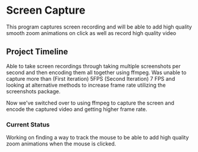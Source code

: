 # Screen Capture

This program captures screen recording and will be able to add high quality smooth zoom animations on click as well as record high quality video

## Project Timeline

Able to take screen recordings through taking multiple screenshots per second and then encoding them all together using ffmpeg. Was unable to capture more than (First iteration) 5FPS (Second Iteration) 7 FPS and looking at alternative methods to increase frame rate utilizing the screenshots package.

Now we've switched over to using ffmpeg to capture the screen and encode the captured video and getting higher frame rate.

### Current Status

Working on finding a way to track the mouse to be able to add high quality zoom animations when the mouse is clicked.
